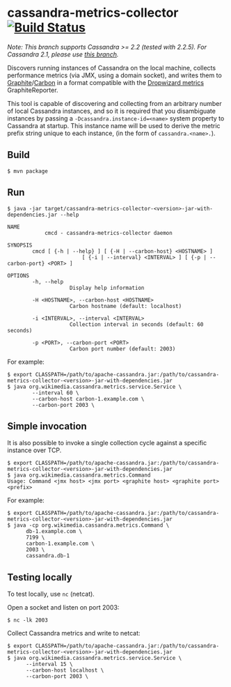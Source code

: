 cassandra-metrics-collector [![Build Status](https://travis-ci.org/wikimedia/cassandra-metrics-collector.svg?branch=master)](https://travis-ci.org/wikimedia/cassandra-metrics-collector)
===========================

*Note: This branch supports Cassandra >= 2.2 (tested with 2.2.5).  For Cassandra 2.1,
please use [this branch](https://github.com/wikimedia/cassandra-metrics-collector/tree/2.0.0).*

Discovers running instances of Cassandra on the local machine, collects
performance metrics (via JMX, using a domain socket), and writes them to
[Graphite](https://github.com/graphite-project/graphite-web)/[Carbon](https://github.com/graphite-project/carbon)
in a format compatible with the [Dropwizard metrics](http://metrics.dropwizard.io)
GraphiteReporter.

This tool is capable of discovering and collecting from an arbitrary number
of local Cassandra instances, and so it is required that you disambiguate
instances by passing a `-Dcassandra.instance-id=<name>` system property to
Cassandra at startup.  This instance name will be used to derive the metric
prefix string unique to each instance, (in the form of `cassandra.<name>.`).

Build
-----
    $ mvn package

Run
---
    $ java -jar target/cassandra-metrics-collector-<version>-jar-with-dependencies.jar --help
    
    NAME
                cmcd - cassandra-metrics-collector daemon
    
    SYNOPSIS
            cmcd [ {-h | --help} ] [ {-H | --carbon-host} <HOSTNAME> ]
                            [ {-i | --interval} <INTERVAL> ] [ {-p | --carbon-port} <PORT> ]
    
    OPTIONS
            -h, --help
                        Display help information
    
            -H <HOSTNAME>, --carbon-host <HOSTNAME>
                        Carbon hostname (default: localhost)
    
            -i <INTERVAL>, --interval <INTERVAL>
                        Collection interval in seconds (default: 60 seconds)
    
            -p <PORT>, --carbon-port <PORT>
                        Carbon port number (default: 2003)

For example:

    $ export CLASSPATH=/path/to/apache-cassandra.jar:/path/to/cassandra-metrics-collector-<version>-jar-with-dependencies.jar
    $ java org.wikimedia.cassandra.metrics.service.Service \
            --interval 60 \
            --carbon-host carbon-1.example.com \
            --carbon-port 2003 \


Simple invocation
-----------------
It is also possible to invoke a single collection cycle against a specific
instance over TCP.

    $ export CLASSPATH=/path/to/apache-cassandra.jar:/path/to/cassandra-metrics-collector-<version>-jar-with-dependencies.jar
    $ java org.wikimedia.cassandra.metrics.Command
    Usage: Command <jmx host> <jmx port> <graphite host> <graphite port> <prefix>

For example:

    $ export CLASSPATH=/path/to/apache-cassandra.jar:/path/to/cassandra-metrics-collector-<version>-jar-with-dependencies.jar
    $ java -cp org.wikimedia.cassandra.metrics.Command \
          db-1.example.com \
          7199 \
          carbon-1.example.com \
          2003 \
          cassandra.db-1


Testing locally
---------------
To test locally, use `nc` (netcat).

Open a socket and listen on port 2003:

    $ nc -lk 2003

Collect Cassandra metrics and write to netcat:

    $ export CLASSPATH=/path/to/apache-cassandra.jar:/path/to/cassandra-metrics-collector-<version>-jar-with-dependencies.jar
    $ java org.wikimedia.cassandra.metrics.service.Service \
          --interval 15 \
          --carbon-host localhost \
          --carbon-port 2003 \
